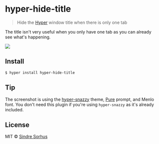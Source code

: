 # hyper-hide-title

> Hide the [Hyper](https://hyper.is) window title when there is only one tab

The title isn't very useful when you only have one tab as you can already see what's happening.

![](screenshot.png)


## Install

```
$ hyper install hyper-hide-title
```


## Tip

The screenshot is using the [hyper-snazzy](https://github.com/sindresorhus/hyper-snazzy) theme, [Pure](https://github.com/sindresorhus/pure) prompt, and Menlo font. You don't need this plugin if you're using `hyper-snazzy` as it's already included.


## License

MIT © [Sindre Sorhus](https://sindresorhus.com)
